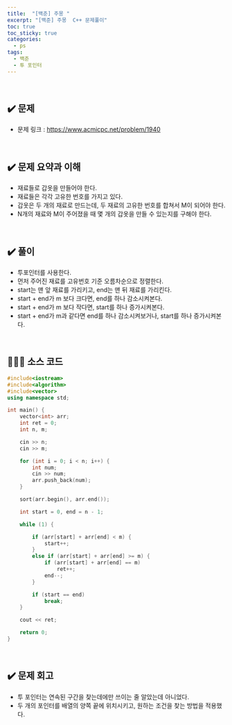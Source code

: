 ```yaml
---
title:  "[백준] 주몽 "
excerpt: "[백준] 주몽  C++ 문제풀이"
toc: true
toc_sticky: true
categories:
  - ps
tags:
  - 백준
  - 투 포인터
---
```


<br>

## ✔️ 문제  

*  문제 링크 : https://www.acmicpc.net/problem/1940

<br>

## ✔️ 문제 요약과 이해

* 재료들로 갑옷을 만들어야 한다.
* 재료들은 각각 고유한 번호를 가지고 있다.
* 갑옷은 두 개의 재료로 만드는데, 두 재료의 고유한 번호를 합쳐서 M이 되어야 한다.
* N개의 재료와 M이 주어졌을 때 몇 개의 갑옷을 만들 수 있는지를 구해야 한다.

<br>

## ✔️ 풀이

* 투포인터를 사용한다.
* 먼저 주어진 재료를 고유번호 기준 오름차순으로 정렬한다.
* start는 맨 앞 재료를 가리키고, end는 맨 뒤 재료를 가리킨다.
* start + end가 m 보다 크다면, end를 하나 감소시켜본다.
* start + end가 m 보다 작다면, start를 하나 증가시켜본다.
* start + end가 m과 같다면 end를 하나 감소시켜보거나, start를 하나 증가시켜본다. 

<br>

## 👨🏻‍💻 소스 코드

```cpp
#include<iostream>
#include<algorithm>
#include<vector>
using namespace std;

int main() {
	vector<int> arr;
	int ret = 0;
	int n, m;

	cin >> n;
	cin >> m;

	for (int i = 0; i < n; i++) {
		int num;
		cin >> num;
		arr.push_back(num);
	}

	sort(arr.begin(), arr.end());

	int start = 0, end = n - 1;

	while (1) {

		if (arr[start] + arr[end] < m) {
			start++;
		}
		else if (arr[start] + arr[end] >= m) {
			if (arr[start] + arr[end] == m)
				ret++;
			end--;
		}

		if (start == end)
			break;
	}

	cout << ret;

	return 0;
}
```

<br>

## ✔️ 문제 회고

* 투 포인터는 연속된 구간을 찾는데에만 쓰이는 줄 알았는데 아니었다.
* 두 개의 포인터를 배열의 양쪽 끝에 위치시키고, 원하는 조건을 찾는 방법을 적용했다. 